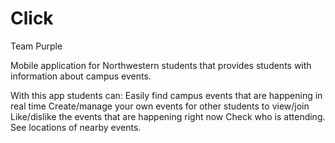 # Click
Team Purple

Mobile application for Northwestern students that provides students with information about campus events.

With this app students can:
Easily find campus events that are happening in real time 
Create/manage your own events for other students to view/join
Like/dislike the events that are happening right now
Check who is attending.
See locations of nearby events.

